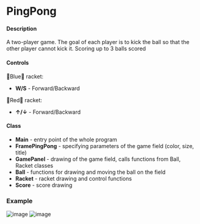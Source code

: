 # PingPong

#### **Description**
A two-player game. The goal of each player is to kick the ball so that the other player cannot kick it. Scoring up to 3 balls scored

#### **Controls** 
  🔵Blue🔵 racket:
   * **W/S** - Forward/Backward
   
  🔴Red🔴 racket:
   * **↑/↓** - Forward/Backward

#### **Class** 
  * **Main** - entry point of the whole program
  * **FramePingPong** - specifying parameters of the game field (color, size, title)
  * **GamePanel** - drawing of the game field, calls functions from Ball, Racket classes
  * **Ball** - functions for drawing and moving the ball on the field
  * **Racket** - racket drawing and control functions
  * **Score** - score drawing
  
  
### Example
![image](https://user-images.githubusercontent.com/86295099/231857444-3eb1a583-472d-44a5-8eae-ddf3421fc9ed.png)
![image](https://user-images.githubusercontent.com/86295099/231860330-0c863a4c-0132-4611-88f8-7274f2e9ad0f.png)

